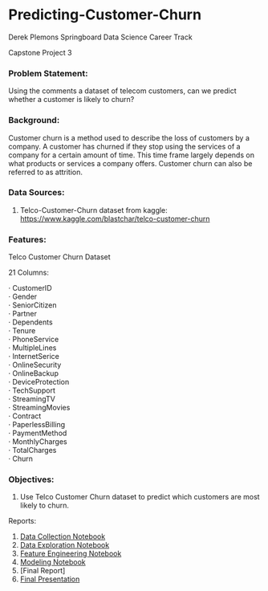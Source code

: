 # Predicting-Customer-Churn

Derek Plemons
Springboard Data Science Career Track

Capstone Project 3

### Problem Statement:

Using the comments a dataset of telecom customers, can we predict whether a customer is likely to churn?

### Background:

Customer churn is a method used to describe the loss of customers by a company. A customer has churned if they stop using the services of a company for a certain amount of time. This time frame largely depends on what products or services a company offers. Customer churn can also be referred to as attrition.

### Data Sources:

1. Telco-Customer-Churn dataset from kaggle: https://www.kaggle.com/blastchar/telco-customer-churn

### Features:

Telco Customer Churn Dataset

21 Columns:

· CustomerID    
· Gender    
· SeniorCitizen     
· Partner     
· Dependents     
· Tenure     
· PhoneService     
· MultipleLines     
· InternetSerice    
· OnlineSecurity    
· OnlineBackup     
· DeviceProtection       
· TechSupport     
· StreamingTV      
· StreamingMovies    
· Contract       
· PaperlessBilling      
· PaymentMethod      
· MonthlyCharges     
· TotalCharges     
· Churn      


 
### Objectives:

1. Use Telco Customer Churn dataset to predict which customers are most likely to churn.

Reports:

1. [Data Collection Notebook](https://github.com/dplem/Predicting-Customer-Churn/blob/main/Notebooks/1%20-%20Data%20Wrangling.ipynb)
2. [Data Exploration Notebook](https://github.com/dplem/Predicting-Customer-Churn/blob/main/Notebooks/2%20-%20Exploratory%20Analysis.ipynb)
3. [Feature Engineering Notebook](https://github.com/dplem/Predicting-Customer-Churn/blob/main/Notebooks/3%20-%20Feature%20Engineering.ipynb)
4. [Modeling Notebook](https://github.com/dplem/Predicting-Customer-Churn/blob/main/Notebooks/4%20-%20Modeling%20with%20Pycaret.ipynb)
5. [Final Report]
6. [Final Presentation](https://github.com/dplem/Predicting-Customer-Churn/blob/main/Reports/Customer%20Churn%20Prediction%20Presentation.pdf)

